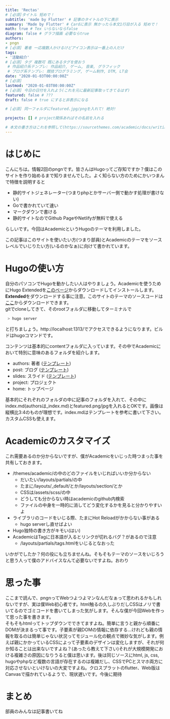 ```yaml
---
title: 'Rectas'
# [必須]タイトル 短めで！
subtitle: 'made by Flutter' # 記事のタイトルの下に表示
summary: 'Made by Flutter' # Cardに表示 無かったら本文1行目が入る 短めで！
math: true # Tex いらないならfalse
diagram: false # グラフ描画 必要ならtrue
authors:
- pngn
# [必須] 著者 一応複数人かけるけどアイコン表示は一番上の人だけ
tags:
- '活動紹介'
# [必須] タグ 複数可 既にあるタグを使おう
 # 作品紹介系テンプレ: 作品紹介, ゲーム, 音楽, グラフィック
 # ブログ系テンプレ: 競技プログラミング, ゲーム制作, DTM, LT会
date: "2020-01-03T00:00:00Z"
# [必須]
lastmod: "2020-01-03T00:00:00Z"
# [必須] 今日の日付を入れよう(これを元に最新記事取ってきてるはず)
featured: false # ???
draft: false # true にすると非表示になる

# [必須] 同一フォルダにfeatured.jpg/pngを入れて! 絶対!

projects: [] # project関係あればその名前を入れる

# 本文の書き方はこれを参照して(https://sourcethemes.com/academic/docs/writing-markdown-latex/)
---
```

# はじめに
こんにちは。情報2回のpngnです。皆さんはHugoってご存知ですか？僕はこのサイトを作り始めるまで知りませんでした。よく知らない方のためにかいつまんで特徴を説明すると

- 静的サイトジェネレーター(つまりphpとかサーバー側で動かす処理が書けない)  
- Goで書かれていて速い  
- マークダウンで書ける
- 静的サイトなのでGithub PageやNetlifyが無料で使える  

らしいです。今回はAcademicというHugoのテーマを利用しました。
  
この記事はこのサイトを使いたい方(つまり部員)とAcademicのテーマをソースレベルでいじりたい方(いるのかなぁ)に向けて書かれています。  
  
# Hugoの使い方
自分のパソコンでHugoを動かしたい人はやりましょう。Academicを使うためにHugo Extendedを[このページ](https://github.com/gohugoio/hugo/releases)からダウンロードしてインストールします。**Extended**をダウンロードする事に注意。このサイトのテーマのソースコードは[ここ]()からダウンロードできます。  
gitでcloneしてきて、そのrootフォルダに移動してターミナルで

```bash
 > hugo server  
```

と打ちましょう。http://localhost:1313/でアクセスできるようになります。ビルドはhugoコマンドです。  
  
コンテンツは基本的にcontentフォルダに入っています。その中でAcademicにおいて特別に意味のあるフォルダを紹介します。

- authors: 著者 ([テンプレート](./data/authors.zip))
- post: ブログ ([テンプレート](./data/post.zip))
- slides: スライド ([テンプレート](./data/slides.zip))
- project: プロジェクト
- home: トップページ

基本的にそれぞれのフォルダの中に記事のフォルダを入れて、その中にindex.md(authorsは\_index.md)とfeatured.png/jpgを入れるとOKです。画像は縦横比3:4のものが理想です。index.mdはテンプレートを参考に書いて下さい。カスタムCSSも使えます。  

# Academicのカスタマイズ
これ需要あるのか分からないですが、僕がAcademicをいじった時つまった事を共有しておきます。

- /themes/academic/の中のどのファイルをいじればいいか分からない  
  - だいたい/layouts/partials/の中  
  - たまに/layouts/\_default/とか/layouts/section/とか  
  - CSSは/assets/scss/の中  
  - どうしても分からない時はacademicのgithub内検索  
  - ファイルの中身を一時的に消してどう変化するかを見ると分かりやすいよ
- ライブラリのコードをいじる際、たまにHot Reloadがかからない事がある
  - hugo serverし直せばよい
- Hugo独特の書き方がキモい(はい)
- AcademicはTagに日本語が入るとリンクが切れるバグ？があるので注意
  - /layouts/partials/tags.htmlをいじるとなおった  

いかがでしたか？何の役にも立ちませんね。そもそもテーマのソースをいじろうと思う人って僕のアドバイスなんて必要ないですよね。おわり  

# 思った事
ここまで読んで、pngnってWebつよつよマンなんだなぁって思われるかもしれないですが、実は僕Web初心者です。html触るの久しぶりだしCSSはノリで書いてるのでゴミコードを書いてしまった気がします。そんな僕が今回Webを作って思った事を書きます。  
そもそもhtmlってトップダウンでできてますよね。簡単に言うと親から順番にDOMが決まるって事です。子要素が親DOMの情報に依存する...けれども親の情報を取るのは簡単じゃない状況ってモジュール化の観点で微妙な気がします。例えば親にかかっているCSSによって子要素のデザインは変化しますが、それが何か知ることは出来ないですよね？(あったら教えて下さい)それが大規模開発における複雑さの原因になりうると僕は思います。後は同じソースにhtml, js, css, hugoやphpなど複数の言語が存在するのは複雑だし、CSSでPCとスマホ両方に対応させないといけないの大変ですよね。クロスプラットのflutter、Web版はCanvasで描かれているようで、現状遅いです。今後に期待  

# まとめ
部員のみんなは記事書いてね
